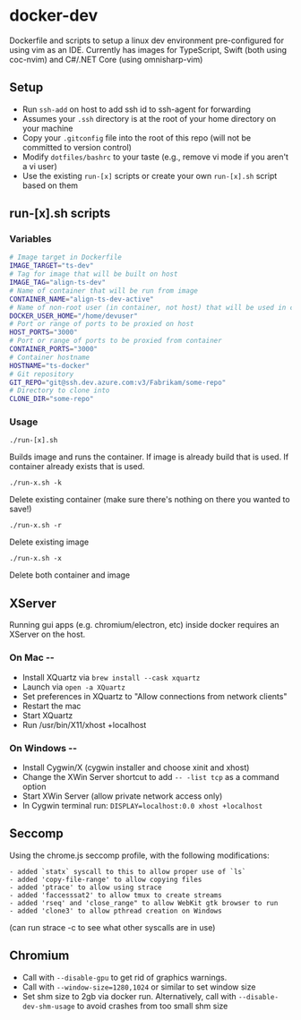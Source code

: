 # docker-dev

Dockerfile and scripts to setup a linux dev environment pre-configured for using vim as an IDE. Currently has images for TypeScript, Swift (both using coc-nvim) and C#/.NET Core (using omnisharp-vim)

## Setup

- Run `ssh-add` on host to add ssh id to ssh-agent for forwarding
- Assumes your `.ssh` directory is at the root of your home directory on your machine
- Copy your `.gitconfig` file into the root of this repo (will not be committed to version control)
- Modify `dotfiles/bashrc` to your taste (e.g., remove vi mode if you aren't a vi user)
- Use the existing `run-[x]` scripts or create your own `run-[x].sh` script based on them

## run-[x].sh scripts

### Variables

```bash
# Image target in Dockerfile
IMAGE_TARGET="ts-dev"
# Tag for image that will be built on host
IMAGE_TAG="align-ts-dev"
# Name of container that will be run from image
CONTAINER_NAME="align-ts-dev-active"
# Name of non-root user (in container, not host) that will be used in container
DOCKER_USER_HOME="/home/devuser"
# Port or range of ports to be proxied on host
HOST_PORTS="3000"
# Port or range of ports to be proxied from container
CONTAINER_PORTS="3000"
# Container hostname
HOSTNAME="ts-docker"
# Git repository
GIT_REPO="git@ssh.dev.azure.com:v3/Fabrikam/some-repo"
# Directory to clone into
CLONE_DIR="some-repo"
```

### Usage

`./run-[x].sh`

Builds image and runs the container. If image is already build that is used. If container already exists that is used.

`./run-x.sh -k`

Delete existing container (make sure there's nothing on there you wanted to save!)

`./run-x.sh -r`

Delete existing image

`./run-x.sh -x`

Delete both container and image

## XServer

Running gui apps (e.g. chromium/electron, etc) inside docker requires an XServer on the host.

### On Mac --

- Install XQuartz via `brew install --cask xquartz`
- Launch via `open -a XQuartz`
- Set preferences in XQuartz to "Allow connections from network clients"
- Restart the mac
- Start XQuartz
- Run /usr/bin/X11/xhost +localhost

### On Windows --

- Install Cygwin/X (cygwin installer and choose xinit and xhost)
- Change the XWin Server shortcut to add `-- -list tcp` as a command option
- Start XWin Server (allow private network access only)
- In Cygwin terminal run: `DISPLAY=localhost:0.0 xhost +localhost` 

## Seccomp

Using the chrome.js seccomp profile, with the following modifications:

    - added `statx` syscall to this to allow proper use of `ls`
    - added 'copy-file-range' to allow copying files
    - added 'ptrace' to allow using strace
    - added 'faccesssat2' to allow tmux to create streams
    - added 'rseq' and 'close_range" to allow WebKit gtk browser to run
    - added 'clone3' to allow pthread creation on Windows

(can run strace -c to see what other syscalls are in use)

## Chromium

- Call with `--disable-gpu` to get rid of graphics warnings.
- Call with `--window-size=1280,1024` or similar to set window size
- Set shm size to 2gb via docker run. Alternatively, call with `--disable-dev-shm-usage` to avoid crashes from too small shm size
